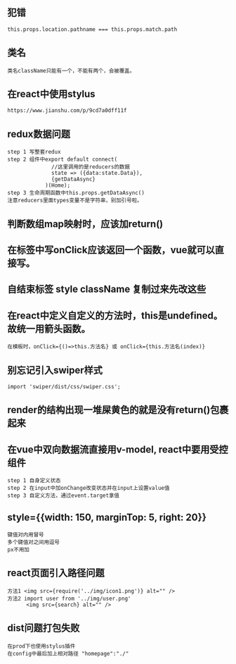 ## 犯错
    this.props.location.pathname === this.props.match.path

## 类名
    类名className只能有一个，不能有两个，会被覆盖。

## 在react中使用stylus
    https://www.jianshu.com/p/9cd7a0dff11f

## redux数据问题
    step 1 写整套redux
    step 2 组件中export default connect(
                  //这里调用的是reducers的数据
                  state => ({data:state.Data}),
                  {getDataAsync}
                )(Home);
    step 3 生命周期函数中this.props.getDataAsync()
    注意reducers里面types变量不是字符串，别加引号啦。

## 判断数组map映射时，应该加return()

## 在标签中写onClick应该返回一个函数，vue就可以直接写。

## 自结束标签 style className 复制过来先改这些

## 在react中定义自定义的方法时，this是undefined。故统一用箭头函数。
    在模板时，onClick={()=>this.方法名} 或 onClick={this.方法名(index)}

## 别忘记引入swiper样式
    import 'swiper/dist/css/swiper.css';

## render的结构出现一堆屎黄色的就是没有return()包裹起来

## 在vue中双向数据流直接用v-model, react中要用受控组件
    step 1 自身定义状态
    step 2 在input中加onChange改变状态并在input上设置value值
    step 3 自定义方法，通过event.target拿值

## style={{width: 150, marginTop: 5, right: 20}}
    键值对内用冒号
    多个键值对之间用逗号
    px不用加

## react页面引入路径问题
    方法1 <img src={require('../img/icon1.png')} alt="" />
    方法2 import user from '../img/user.png'
          <img src={search} alt="" />

## dist问题打包失败
    在prod下也使用stylus插件
    在config中最后加上相对路径 "homepage":"./"
